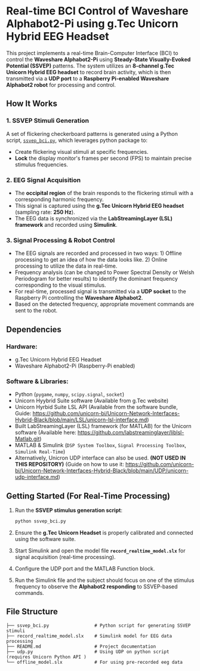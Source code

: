 # Real-time BCI Control of Waveshare Alphabot2-Pi using g.Tec Unicorn Hybrid EEG Headset

This project implements a real-time Brain-Computer Interface (BCI) to control the **Waveshare Alphabot2-Pi** using **Steady-State Visually-Evoked Potential (SSVEP)** patterns. The system utilizes an **8-channel g.Tec Unicorn Hybrid EEG headset** to record brain activity, which is then transmitted via a **UDP port** to a **Raspberry Pi-enabled Waveshare Alphabot2 robot** for processing and control.

## How It Works

### 1. SSVEP Stimuli Generation
A set of flickering checkerboard patterns is generated using a Python script, [`ssvep_bci.py`](ssvep_bci.py), which leverages python package to:
- Create flickering visual stimuli at specific frequencies.
- **Lock** the display monitor's frames per second (FPS) to maintain precise stimulus frequencies.

### 2. EEG Signal Acquisition
- The **occipital region** of the brain responds to the flickering stimuli with a corresponding harmonic frequency.
- This signal is captured using the **g.Tec Unicorn Hybrid EEG headset** (sampling rate: **250 Hz**).
- The EEG data is synchronized via the **LabStreamingLayer (LSL) framework** and recorded using **Simulink**.

### 3. Signal Processing & Robot Control
- The EEG signals are recorded and processed in two ways: 1) Offline processing to get an idea of how the data looks like. 2) Online processing to utilize the data in real-time.
- Frequency analysis (can be changed to Power Spectral Density or Welsh Periodogram for better results) to identify the dominant frequency corresponding to the visual stimulus.
- For real-time, processed signal is transmitted via a **UDP socket** to the Raspberry Pi controlling the **Waveshare Alphabot2**.
- Based on the detected frequency, appropriate movement commands are sent to the robot.

## Dependencies

### Hardware:
- g.Tec Unicorn Hybrid EEG Headset
- Waveshare Alphabot2-Pi (Raspberry-Pi enabled)

### Software & Libraries:
- Python (`pygame`, `numpy`, `scipy.signal`, `socket`)
- Unicorn Hyybrid Suite software (Available from g.Tec website)
- Unicorn Hyrbid Suite LSL API (Available from the software bundle, Guide: https://github.com/unicorn-bi/Unicorn-Network-Interfaces-Hybrid-Black/blob/main/LSL/unicorn-lsl-interface.md)
- Built LabStreamingLayer (LSL) framework (for MATLAB) for the Unicorn software (Available here: https://github.com/labstreaminglayer/liblsl-Matlab.git)
- MATLAB & Simulink (`DSP System Toolbox`, `Signal Processing Toolbox`, `Simulink Real-Time`)
- Alternatively, Unicron UDP interface can also be used. **(NOT USED IN THIS REPOSITORY)** (Guide on how to use it: https://github.com/unicorn-bi/Unicorn-Network-Interfaces-Hybrid-Black/blob/main/UDP/unicorn-udp-interface.md)

## Getting Started (For Real-Time Processing)

1. Run the **SSVEP stimulus generation script**:
   ```bash
   python ssvep_bci.py
   ```

2. Ensure the **g.Tec Unicorn Headset** is properly calibrated and connected using the software suite.

3. Start Simulink and open the model file **`record_realtime_model.slx`** for signal acquisition (real-time processing).

4. Configure the UDP port and the MATLAB Function block.
  
5. Run the Simulink file and the subject should focus on one of the stimulus frequency to observe the **Alphabot2 responding** to SSVEP-based commands.

## File Structure
```
├── ssvep_bci.py                 # Python script for generating SSVEP stimuli
├── record_realtime_model.slx    # Simulink model for EEG data processing
├── README.md                    # Project documentation
├── udp.py                       # Using UDP on python script (requires Unicorn Python API )
└── offline_model.slx            # For using pre-recorded eeg data 
```

